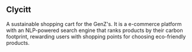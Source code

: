 **Clycitt**
---
A sustainable shopping cart for the GenZ's.
It is a e-commerce platform with an NLP-powered search engine that ranks 
products by their carbon footprint, rewarding users with shopping points for choosing eco-friendly 
products. 
